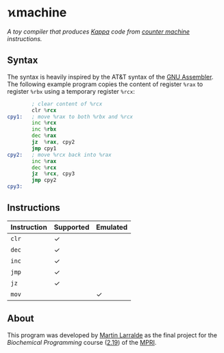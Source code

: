 # ϰmachine

*A toy compiler that produces [Kappa] code from [counter machine] instructions.*

[Kappa]: https://kappalanguage.org/
[counter machine]: https://en.wikipedia.org/wiki/Counter_machine

## Syntax

The syntax is heavily inspired by the AT&T syntax of the [GNU Assembler]. The following example
program copies the content of register `%rax` to register `%rbx` using a temporary register `%rcx`:

```asm
        ; clear content of %rcx
        clr %rcx
cpy1:   ; move %rax to both %rbx and %rcx
        inc %rcx
        inc %rbx
        dec %rax
        jz  %rax, cpy2
        jmp cpy1
cpy2:   ; move %rcx back into %rax
        inc %rax
        dec %rcx
        jz  %rcx, cpy3
        jmp cpy2
cpy3:
```

[GNU Assembler]: https://en.wikipedia.org/wiki/GNU_Assembler

## Instructions

| Instruction | Supported | Emulated |
| ----------- | --------- | -------- |
|    `clr`    |     ✓     |          |
|    `dec`    |     ✓     |          |
|    `inc`    |     ✓     |          |
|    `jmp`    |     ✓     |          |
|    `jz`     |     ✓     |          |
|    `mov`    |           |     ✓    |


## About

This program was developed by [Martin Larralde](https://github.com/althonos) as the final
project for the *Biochemical Programming* course ([2.19]) of the [MPRI].

[2.19]: https://wikimpri.dptinfo.ens-cachan.fr/doku.php?id=cours:c-2-19
[MPRI]: https://wikimpri.dptinfo.ens-cachan.fr/doku.php
